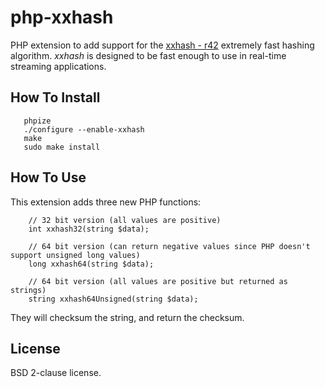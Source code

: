 # php-xxhash

PHP extension to add support for the [xxhash - r42](https://github.com/Cyan4973/xxHash) extremely fast hashing algorithm.  _xxhash_ is designed to be fast enough to use in real-time streaming applications.


## How To Install

```
   phpize
   ./configure --enable-xxhash
   make
   sudo make install
```

## How To Use

This extension adds three new PHP functions:

```
    // 32 bit version (all values are positive)
    int xxhash32(string $data);
    
    // 64 bit version (can return negative values since PHP doesn't support unsigned long values)
    long xxhash64(string $data);
    
    // 64 bit version (all values are positive but returned as strings)
    string xxhash64Unsigned(string $data);
```

They will checksum the string, and return the checksum.

## License

BSD 2-clause license.